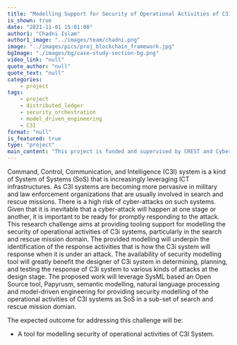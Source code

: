 ```yaml
---
title: "Modelling Support for Security of Operational Activities of C3I System"
is_shown: true
date: "2021-11-01 15:01:00"
author1: "Chadni Islam"
author1_image: "../images/team/chadni.png"
image: "../images/pics/proj_blockchain_framework.jpg"
bgImage: "./images/bg/case-study-section-bg.png"
video_link: "null"
quote_author: "null"
quote_text: "null"
categories: 
    - project
tags: 
    - project
    - distributed_ledger
    - security_orchestration
    - model_driven_engineering
    - C3I
format: "null"
is_featured: true
type: "project"
main_content: "This project is funded and supervised by CREST and Cyber Security Cooperative Research Centre (CSCRC)."
---
```



Command, Control, Communication, and Intelligence (C3I) system is a kind of System of Systems (SoS) that is increasingly leveraging ICT infrastructures. As C3I systems are becoming more pervasive in military and law enforcement organizations that are usually involved in search and rescue missions. There is a high risk of cyber-attacks on such systems. Given that it is inevitable that a cyber-attack will happen at one stage or another, it is important to be ready for promptly responding to the attack. This research challenge aims at providing tooling support for modelling the security of operational activities of C3i systems, particularly in the search and rescue mission domain. The provided modelling will underpin the identification of the response activities that is how the C3i system will response when it is under an attack. The availability of security modelling tool will greatly benefit the designer of C3i system in determining, planning, and testing the response of C3i system to various kinds of attacks at the design stage. The proposed work will leverage SysML based an Open Source tool, Papyrusm, semantic modelling, natural language processing and model-driven engineering for providing security modelling of the operational activities of C3I systems as SoS in a sub-set of search and rescue mission domian.

The expected outcome for addressing this challenge will be:

* A tool for modelling security of operational activities of C3I System.
